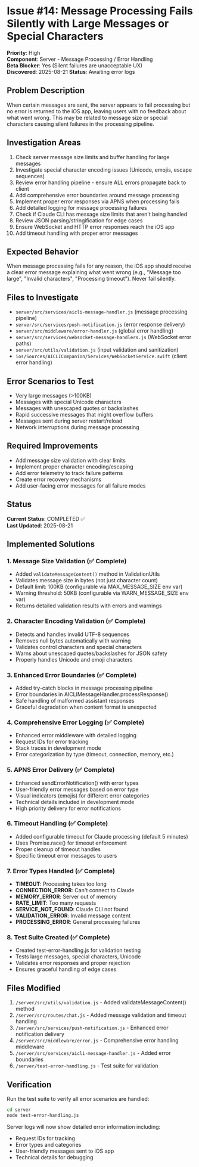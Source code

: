 # Issue #14: Message Processing Fails Silently with Large Messages or Special Characters

**Priority**: High  
**Component**: Server - Message Processing / Error Handling  
**Beta Blocker**: Yes (Silent failures are unacceptable UX)  
**Discovered**: 2025-08-21
**Status**: Awaiting error logs

## Problem Description

When certain messages are sent, the server appears to fail processing but no error is returned to the iOS app, leaving users with no feedback about what went wrong. This may be related to message size or special characters causing silent failures in the processing pipeline.

## Investigation Areas

1. Check server message size limits and buffer handling for large messages
2. Investigate special character encoding issues (Unicode, emojis, escape sequences)
3. Review error handling pipeline - ensure ALL errors propagate back to client
4. Add comprehensive error boundaries around message processing
5. Implement proper error responses via APNS when processing fails
6. Add detailed logging for message processing failures
7. Check if Claude CLI has message size limits that aren't being handled
8. Review JSON parsing/stringification for edge cases
9. Ensure WebSocket and HTTP error responses reach the iOS app
10. Add timeout handling with proper error messages

## Expected Behavior

When message processing fails for any reason, the iOS app should receive a clear error message explaining what went wrong (e.g., "Message too large", "Invalid characters", "Processing timeout"). Never fail silently.

## Files to Investigate

- `server/src/services/aicli-message-handler.js` (message processing pipeline)
- `server/src/services/push-notification.js` (error response delivery)
- `server/src/middleware/error-handler.js` (global error handling)
- `server/src/services/websocket-message-handlers.js` (WebSocket error paths)
- `server/src/utils/validation.js` (input validation and sanitization)
- `ios/Sources/AICLICompanion/Services/WebSocketService.swift` (client error handling)

## Error Scenarios to Test

- Very large messages (>100KB)
- Messages with special Unicode characters
- Messages with unescaped quotes or backslashes
- Rapid successive messages that might overflow buffers
- Messages sent during server restart/reload
- Network interruptions during message processing

## Required Improvements

- Add message size validation with clear limits
- Implement proper character encoding/escaping
- Add error telemetry to track failure patterns
- Create error recovery mechanisms
- Add user-facing error messages for all failure modes

## Status

**Current Status**: COMPLETED ✅  
**Last Updated**: 2025-08-21

## Implemented Solutions

### 1. Message Size Validation (✅ Complete)
- Added `validateMessageContent()` method in ValidationUtils
- Validates message size in bytes (not just character count)
- Default limit: 100KB (configurable via MAX_MESSAGE_SIZE env var)
- Warning threshold: 50KB (configurable via WARN_MESSAGE_SIZE env var)
- Returns detailed validation results with errors and warnings

### 2. Character Encoding Validation (✅ Complete)
- Detects and handles invalid UTF-8 sequences
- Removes null bytes automatically with warning
- Validates control characters and special characters
- Warns about unescaped quotes/backslashes for JSON safety
- Properly handles Unicode and emoji characters

### 3. Enhanced Error Boundaries (✅ Complete)
- Added try-catch blocks in message processing pipeline
- Error boundaries in AICLIMessageHandler.processResponse()
- Safe handling of malformed assistant responses
- Graceful degradation when content format is unexpected

### 4. Comprehensive Error Logging (✅ Complete)
- Enhanced error middleware with detailed logging
- Request IDs for error tracking
- Stack traces in development mode
- Error categorization by type (timeout, connection, memory, etc.)

### 5. APNS Error Delivery (✅ Complete)
- Enhanced sendErrorNotification() with error types
- User-friendly error messages based on error type
- Visual indicators (emojis) for different error categories
- Technical details included in development mode
- High priority delivery for error notifications

### 6. Timeout Handling (✅ Complete)
- Added configurable timeout for Claude processing (default 5 minutes)
- Uses Promise.race() for timeout enforcement
- Proper cleanup of timeout handles
- Specific timeout error messages to users

### 7. Error Types Handled (✅ Complete)
- **TIMEOUT**: Processing takes too long
- **CONNECTION_ERROR**: Can't connect to Claude
- **MEMORY_ERROR**: Server out of memory
- **RATE_LIMIT**: Too many requests
- **SERVICE_NOT_FOUND**: Claude CLI not found
- **VALIDATION_ERROR**: Invalid message content
- **PROCESSING_ERROR**: General processing failures

### 8. Test Suite Created (✅ Complete)
- Created test-error-handling.js for validation testing
- Tests large messages, special characters, Unicode
- Validates error responses and proper rejection
- Ensures graceful handling of edge cases

## Files Modified

1. `/server/src/utils/validation.js` - Added validateMessageContent() method
2. `/server/src/routes/chat.js` - Added message validation and timeout handling
3. `/server/src/services/push-notification.js` - Enhanced error notification delivery
4. `/server/src/middleware/error.js` - Comprehensive error handling middleware
5. `/server/src/services/aicli-message-handler.js` - Added error boundaries
6. `/server/test-error-handling.js` - Test suite for validation

## Verification

Run the test suite to verify all error scenarios are handled:
```bash
cd server
node test-error-handling.js
```

Server logs will now show detailed error information including:
- Request IDs for tracking
- Error types and categories
- User-friendly messages sent to iOS app
- Technical details for debugging